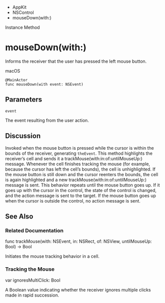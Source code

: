 

- AppKit
- NSControl
-  mouseDown(with:) 

Instance Method

# mouseDown(with:)

Informs the receiver that the user has pressed the left mouse button.

macOS

``` source
@MainActor
func mouseDown(with event: NSEvent)
```

## Parameters 

`event`  

The event resulting from the user action.

## Discussion

Invoked when the mouse button is pressed while the cursor is within the bounds of the receiver, generating `theEvent`. This method highlights the receiver’s cell and sends it a trackMouse(with:in:of:untilMouseUp:) message. Whenever the cell finishes tracking the mouse (for example, because the cursor has left the cell’s bounds), the cell is unhighlighted. If the mouse button is still down and the cursor reenters the bounds, the cell is again highlighted and a new trackMouse(with:in:of:untilMouseUp:) message is sent. This behavior repeats until the mouse button goes up. If it goes up with the cursor in the control, the state of the control is changed, and the action message is sent to the target. If the mouse button goes up when the cursor is outside the control, no action message is sent.

## See Also

### Related Documentation

func trackMouse(with: NSEvent, in: NSRect, of: NSView, untilMouseUp: Bool) -> Bool

Initiates the mouse tracking behavior in a cell.

### Tracking the Mouse

var ignoresMultiClick: Bool

A Boolean value indicating whether the receiver ignores multiple clicks made in rapid succession.

